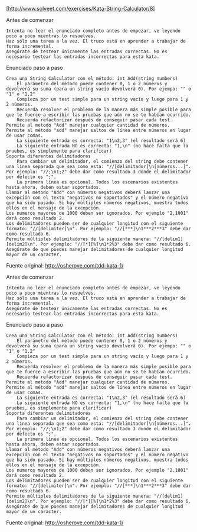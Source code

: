 [http://www.solveet.com/exercises/Kata-String-Calculator/8]

Antes de comenzar

    Intenta no leer el enunciado completo antes de empezar, ve leyendo poco a poco mientras lo resuelves.
    Haz sólo una tarea a la vez. El truco está en aprender a trabajar de forma incremental.
    Asegúrate de testear únicamente las entradas correctas. No es necesario testear las entradas incorrectas para esta kata.

Enunciado paso a paso

    Crea una String Calculator con el método: int Add(string numbers)
        El parámetro del método puede contener 0, 1 o 2 números y devolverá su suma (para un string vacío devolverá 0). Por ejempo: "" o "1" o "1,2"
        Compieza por un test simple para un string vacío y luego para 1 y 2 números.
        Recuerda resolver el problema de la manera más simple posible para que te fuerce a escribir las pruebas que aún no se te habían ocurrido.
        Recuerda refactorizar después de conseguir pasar cada test.
    Permite al metodo "Add" manejar cualquier cantidad de números.
    Permite al método "add" manejar saltos de línea entre números en lugar de usar comas.
        La siguiente entrada es correcta: "1\n2,3" (el resultado será 6)
        La siguiente entrada NO es correcta: "1,\n" (no hace falta que la pruebes, es simplemente para clarificar)
    Soporta diferentes delimitadores
        Para cambiar un delimitador, el comienzo del string debe contener una línea separada que sea como esta: "//[delimitador]\n[números...]". Por ejemplo: "//;\n1;2" debe dar como resultado 3 donde el delimitador por defecto es ";".
        La primera línea es opcional. Todos los escenarios existentes hasta ahora, deben estar soportados.
    Llamar al método "Add" con números negativos deberá lanzar una excepción con el texto "negativos no soportados" y el número negativo que ha sido pasado. Si hay múltiples números negativos, muestra todos ellos en el mensaje de la excepción.
    Los numeros mayores de 1000 deben ser ignorados. Por ejemplo "2,1001" dará como resultado 2.
    Los delimitadores pueden ser de cualquier longitud con el siguiente formato: "//[delimiter]\n". Por ejemplo: "//[***]\n1***2***3" debe dar como resultado 6.
    Permite múltiples delimitadores de la siguiente manera: "//[delim1][delim2]\n". Por ejemplo: "//[*][%]\n1*2%3" debe dar como resultado 6.
    Asegúrate de que puedes manejar delimitadores de cualquier longitud mayor de un caracter.

Fuente original: http://osherove.com/tdd-kata-1/


Antes de comenzar

    Intenta no leer el enunciado completo antes de empezar, ve leyendo poco a poco mientras lo resuelves.
    Haz sólo una tarea a la vez. El truco está en aprender a trabajar de forma incremental.
    Asegúrate de testear únicamente las entradas correctas. No es necesario testear las entradas incorrectas para esta kata.

Enunciado paso a paso

    Crea una String Calculator con el método: int Add(string numbers)
        El parámetro del método puede contener 0, 1 o 2 números y devolverá su suma (para un string vacío devolverá 0). Por ejempo: "" o "1" o "1,2"
        Compieza por un test simple para un string vacío y luego para 1 y 2 números.
        Recuerda resolver el problema de la manera más simple posible para que te fuerce a escribir las pruebas que aún no se te habían ocurrido.
        Recuerda refactorizar después de conseguir pasar cada test.
    Permite al metodo "Add" manejar cualquier cantidad de números.
    Permite al método "add" manejar saltos de línea entre números en lugar de usar comas.
        La siguiente entrada es correcta: "1\n2,3" (el resultado será 6)
        La siguiente entrada NO es correcta: "1,\n" (no hace falta que la pruebes, es simplemente para clarificar)
    Soporta diferentes delimitadores
        Para cambiar un delimitador, el comienzo del string debe contener una línea separada que sea como esta: "//[delimitador]\n[números...]". Por ejemplo: "//;\n1;2" debe dar como resultado 3 donde el delimitador por defecto es ";".
        La primera línea es opcional. Todos los escenarios existentes hasta ahora, deben estar soportados.
    Llamar al método "Add" con números negativos deberá lanzar una excepción con el texto "negativos no soportados" y el número negativo que ha sido pasado. Si hay múltiples números negativos, muestra todos ellos en el mensaje de la excepción.
    Los numeros mayores de 1000 deben ser ignorados. Por ejemplo "2,1001" dará como resultado 2.
    Los delimitadores pueden ser de cualquier longitud con el siguiente formato: "//[delimiter]\n". Por ejemplo: "//[***]\n1***2***3" debe dar como resultado 6.
    Permite múltiples delimitadores de la siguiente manera: "//[delim1][delim2]\n". Por ejemplo: "//[*][%]\n1*2%3" debe dar como resultado 6.
    Asegúrate de que puedes manejar delimitadores de cualquier longitud mayor de un caracter.

Fuente original: http://osherove.com/tdd-kata-1/

